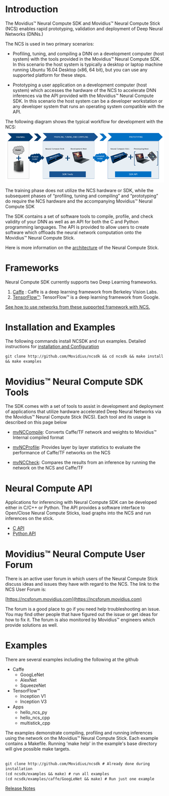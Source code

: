 <a name="Introduction"></a>
# Introduction 
The Movidius™ Neural Compute SDK and Movidius™ Neural Compute Stick (NCS) enables rapid prototyping, validation and deployment of Deep Neural Networks (DNNs.)

The NCS is used in two primary scenarios:
- Profiling, tuning, and compiling a DNN on a development computer (host system) with the tools provided in the Movidius™ Neural Compute SDK. In this scenario the host system is typically a desktop or laptop machine running Ubuntu 16.04 Desktop (x86, 64 bit), but you can use any supported platform for these steps.

- Prototyping a user application on a development computer (host system) which accesses the hardware of the NCS to accelerate DNN inferences via the API provided with the Movidius™ Neural Compute SDK. In this scenario the host system can be a developer workstation or any developer system that runs an operating system compatible with the API. 

The following diagram shows the typical workflow for development with the NCS:
![](images/ncs_workflow.jpg)

The training phase does not utilize the NCS hardware or SDK, while the subsequent phases of “profiling, tuning and compiling” and “prototyping” do require the NCS hardware and the accompanying Movidius™ Neural Compute SDK

The SDK contains a set of software tools to compile, profile, and check validity of your DNN as well as an API for both the C and Python programming languages.  The API is provided to allow users to create software which offloads the neural network computation onto the Movidius™ Neural Compute Stick.

Here is more information on the [architecture](ncs1arch.md) of the Neural Compute Stick.

<a name="Frameworks"></a>
# Frameworks
Neural Compute SDK currently supports two Deep Learning frameworks.
1. [Caffe](Caffe.md) : Caffe is a deep learning framework from Berkeley Vision Labs.
2. [TensorFlow™](TensorFlow.md): TensorFlow™ is a deep learning framework from Google.

[See how to use networks from these supported framework with NCS.](configure_network.md)


<a name="InstallAndExamples"></a>
# Installation and Examples 
The following commands install NCSDK and run examples.  Detailed instructions for [installation and Configuration](install.md)

```
git clone http://github.com/Movidius/ncsdk && cd ncsdk && make install && make examples

```
<a name="NcSdkTools"></a>
# Movidius™ Neural Compute SDK Tools
The SDK comes with a set of tools to assist in development and deployment of applications that utilize hardware accelerated Deep Neural Networks via the Movidius™ Neural Compute Stick (NCS).  Each tool and its usage is described on this page below 

* [mvNCCompile](tools/compile.md): Converts Caffe/TF network and weights to Movidius™ Internal compiled format

* [mvNCProfile](tools/profile.md): Provides layer by layer statistics to evaluate the performance of Caffe/TF networks on the NCS

* [mvNCCheck](tools/check.md): Compares the results from an inference by running the network on the NCS and Caffe/TF

<a name="NcApi"></a>
# Neural Compute API
Applications for inferencing with Neural Compute SDK can be developed either in C/C++ or Python.  The API provides a software interface to Open/Close Neural Compute Sticks, load graphs into the NCS and run inferences on the stick.

* [C API](c_api/readme.md)
* [Python API](py_api/readme.md)

<a name="UserForum"></a>
# Movidius™ Neural Compute User Forum

There is an active user forum in which users of the Neural Compute Stick discuss ideas and issues they have with regard to the NCS. The link to the NCS User Forum is:

[https://ncsforum.movidius.com](https://ncsforum.movidius.com)

The forum is a good place to go if you need help troubleshooting an issue. You may find other people that have figured out the issue or get ideas for how to fix it. The forum is also monitored by Movidius™ engineers which provide solutions as well.

<a name="Examples"></a>
# Examples

There are several examples including the following at the github
* Caffe
  * GoogLeNet
  * AlexNet
  * SqueezeNet
* TensorFlow™
  * Inception V1
  * Inception V3
* Apps
  * hello_ncs_py
  * hello_ncs_cpp
  * multistick_cpp

The examples demonstrate compiling, profiling and running inferences using the network on the Movidius™ Neural Compute Stick.
Each example contains a Makefile.  Running 'make help' in the example's base directory will give possible make targets.

```

git clone http://github.com/Movidius/ncsdk # Already done during installation
(cd ncsdk/examples && make) # run all examples
(cd ncsdk/examples/caffe/GoogLeNet && make) # Run just one example

```


[Release Notes](release_notes.md)
